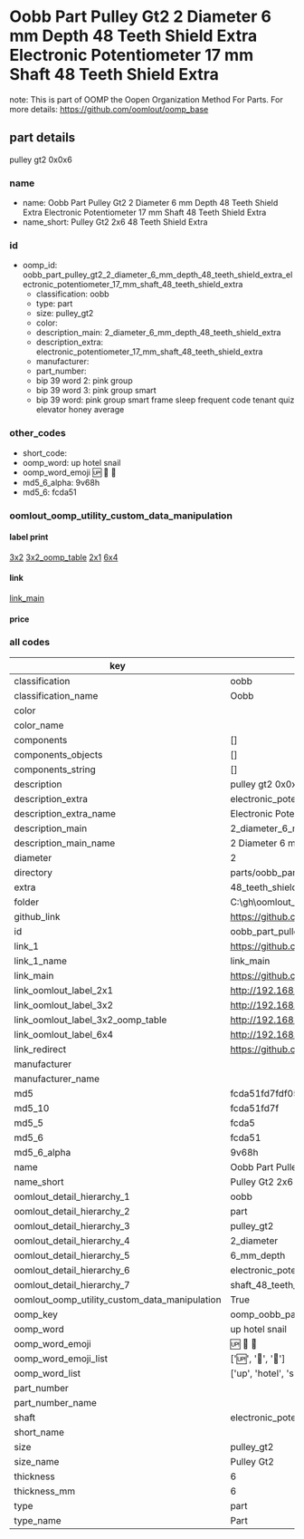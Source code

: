 # Oobb Part Pulley Gt2 2 Diameter 6 mm Depth 48 Teeth Shield Extra Electronic Potentiometer 17 mm Shaft 48 Teeth Shield Extra  

note: This is part of OOMP the Oopen Organization Method For Parts. For more details: https://github.com/oomlout/oomp_base

##  part details
  



pulley gt2 0x0x6



### name
* name: Oobb Part Pulley Gt2 2 Diameter 6 mm Depth 48 Teeth Shield Extra Electronic Potentiometer 17 mm Shaft 48 Teeth Shield Extra
* name_short: Pulley Gt2 2x6 48 Teeth Shield Extra
### id
* oomp_id: oobb_part_pulley_gt2_2_diameter_6_mm_depth_48_teeth_shield_extra_electronic_potentiometer_17_mm_shaft_48_teeth_shield_extra
  * classification: oobb
  * type: part
  * size: pulley_gt2
  * color: 
  * description_main: 2_diameter_6_mm_depth_48_teeth_shield_extra
  * description_extra: electronic_potentiometer_17_mm_shaft_48_teeth_shield_extra
  * manufacturer: 
  * part_number: 
  * bip 39 word 2: pink group
  * bip 39 word 3: pink group smart
  * bip 39 word: pink group smart frame sleep frequent code tenant quiz elevator honey average

### other_codes
* short_code: 
* oomp_word: up hotel snail
* oomp_word_emoji :up: :hotel: :snail:
* md5_6_alpha: 9v68h
* md5_6: fcda51






### oomlout_oomp_utility_custom_data_manipulation
#### label print
[3x2](http://192.168.1.245:1112/?label=oomp%209v68h)
[3x2_oomp_table](http://192.168.1.108:1112/?label=oomp%209v68h)
[2x1](http://192.168.1.242:1112/?label=oomp%209v68h)
[6x4](http://192.168.1.55:1112/?label=oomp%209v68h)    

#### link

[link_main](https://github.com/oomlout/oomlout_oobb_version_4_generated_parts/tree/main/navigation_oomp/oobb/part/pulley_gt2/2_diameter_6_mm_depth_48_teeth_shield_extra/electronic_potentiometer_17_mm_shaft_48_teeth_shield_extra/part)                              

#### price







### all codes 
| key | value |  
| --- | --- |  
| classification | oobb |  
| classification_name | Oobb |  
| color |  |  
| color_name |  |  
| components | [] |  
| components_objects | [] |  
| components_string | [] |  
| description | pulley gt2 0x0x6 |  
| description_extra | electronic_potentiometer_17_mm_shaft_48_teeth_shield_extra |  
| description_extra_name | Electronic Potentiometer 17 mm Shaft 48 Teeth Shield Extra |  
| description_main | 2_diameter_6_mm_depth_48_teeth_shield_extra |  
| description_main_name | 2 Diameter 6 mm Depth 48 Teeth Shield Extra |  
| diameter | 2 |  
| directory | parts/oobb_part_pulley_gt2_2_diameter_6_mm_depth_48_teeth_shield_extra_electronic_potentiometer_17_mm_shaft_48_teeth_shield_extra |  
| extra | 48_teeth_shield |  
| folder | C:\gh\oomlout_oobb_version_4_generated_parts\parts\oobb_part_pulley_gt2_2_diameter_6_mm_depth_48_teeth_shield_extra_electronic_potentiometer_17_mm_shaft_48_teeth_shield_extra |  
| github_link | https://github.com/oomlout/oomlout_oomp_part_src/tree/main/parts/oobb_part_pulley_gt2_2_diameter_6_mm_depth_48_teeth_shield_extra_electronic_potentiometer_17_mm_shaft_48_teeth_shield_extra |  
| id | oobb_part_pulley_gt2_2_diameter_6_mm_depth_48_teeth_shield_extra_electronic_potentiometer_17_mm_shaft_48_teeth_shield_extra |  
| link_1 | https://github.com/oomlout/oomlout_oobb_version_4_generated_parts/tree/main/navigation_oomp/oobb/part/pulley_gt2/2_diameter_6_mm_depth_48_teeth_shield_extra/electronic_potentiometer_17_mm_shaft_48_teeth_shield_extra/part |  
| link_1_name | link_main |  
| link_main | https://github.com/oomlout/oomlout_oobb_version_4_generated_parts/tree/main/navigation_oomp/oobb/part/pulley_gt2/2_diameter_6_mm_depth_48_teeth_shield_extra/electronic_potentiometer_17_mm_shaft_48_teeth_shield_extra/part |  
| link_oomlout_label_2x1 | http://192.168.1.242:1112/?label=oomp%209v68h |  
| link_oomlout_label_3x2 | http://192.168.1.245:1112/?label=oomp%209v68h |  
| link_oomlout_label_3x2_oomp_table | http://192.168.1.108:1112/?label=oomp%209v68h |  
| link_oomlout_label_6x4 | http://192.168.1.55:1112/?label=oomp%209v68h |  
| link_redirect | https://github.com/oomlout/oomlout_oobb_version_4_generated_parts/tree/main/parts/oobb_pulley_gt2_02_06_ex_48_teeth_shield_sh_electronic_potentiometer_17_mm |  
| manufacturer |  |  
| manufacturer_name |  |  
| md5 | fcda51fd7fdf05a172e595c99919bd28 |  
| md5_10 | fcda51fd7f |  
| md5_5 | fcda5 |  
| md5_6 | fcda51 |  
| md5_6_alpha | 9v68h |  
| name | Oobb Part Pulley Gt2 2 Diameter 6 mm Depth 48 Teeth Shield Extra Electronic Potentiometer 17 mm Shaft 48 Teeth Shield Extra |  
| name_short | Pulley Gt2 2x6 48 Teeth Shield Extra |  
| oomlout_detail_hierarchy_1 | oobb |  
| oomlout_detail_hierarchy_2 | part |  
| oomlout_detail_hierarchy_3 | pulley_gt2 |  
| oomlout_detail_hierarchy_4 | 2_diameter |  
| oomlout_detail_hierarchy_5 | 6_mm_depth |  
| oomlout_detail_hierarchy_6 | electronic_potentiometer_17_mm |  
| oomlout_detail_hierarchy_7 | shaft_48_teeth_shield_extra |  
| oomlout_oomp_utility_custom_data_manipulation | True |  
| oomp_key | oomp_oobb_part_pulley_gt2_2_diameter_6_mm_depth_48_teeth_shield_extra_electronic_potentiometer_17_mm_shaft_48_teeth_shield_extra |  
| oomp_word | up hotel snail |  
| oomp_word_emoji | :up: :hotel: :snail: |  
| oomp_word_emoji_list | [':up:', ':hotel:', ':snail:'] |  
| oomp_word_list | ['up', 'hotel', 'snail'] |  
| part_number |  |  
| part_number_name |  |  
| shaft | electronic_potentiometer_17_mm |  
| short_name |  |  
| size | pulley_gt2 |  
| size_name | Pulley Gt2 |  
| thickness | 6 |  
| thickness_mm | 6 |  
| type | part |  
| type_name | Part |  
